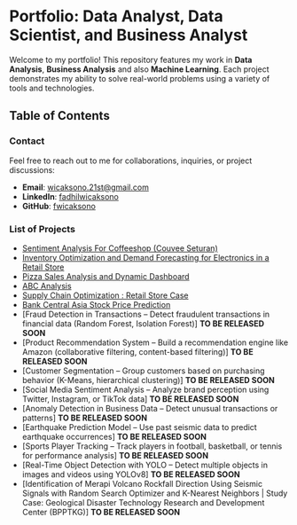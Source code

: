 # Portfolio: Data Analyst, Data Scientist, and Business Analyst

Welcome to my portfolio! This repository features my work in **Data Analysis**, **Business Analysis** and also **Machine Learning**. Each project demonstrates my ability to solve real-world problems using a variety of tools and technologies.

## Table of Contents
### Contact
Feel free to reach out to me for collaborations, inquiries, or project discussions:
- **Email**: [wicaksono.21st@gmail.com](mailto:wicaksono.21st@gmail.com)
- **LinkedIn**: [fadhilwicaksono](https://www.linkedin.com/in/fadhilwicaksononr/)
- **GitHub**: [fwicaksono](https://github.com/fwicaksono)


### List of Projects
- [Sentiment Analysis For Coffeeshop (Couvee Seturan)](https://github.com/fwicaksono/Portfolio/tree/main/sentiment_analysis_of_couvee_seturan_cofee_shop)
- [Inventory Optimization and Demand Forecasting for Electronics in a Retail Store](https://github.com/fwicaksono/Portfolio/tree/main/Inventory%20Optimization%20and%20Demand%20Forecasting%20for%20Electronics%20in%20a%20Retail%20Store)
- [Pizza Sales Analysis and Dynamic Dashboard](https://github.com/fwicaksono/Portfolio/tree/main/Pizza%20Sales%20Analysis%20and%20Dashboard)
- [ABC Analysis]()
- [Supply Chain Optimization : Retail Store Case](https://github.com/fwicaksono/Portfolio/tree/main/Supply%20Chain%20Optimization)
- [Bank Central Asia Stock Price Prediction](https://github.com/fwicaksono/Portfolio/tree/main/Bank%20Central%20Asia%20Stock%20Price%20Prediction)
- [Fraud Detection in Transactions – Detect fraudulent transactions in financial data (Random Forest, Isolation Forest)] **TO BE RELEASED SOON**
- [Product Recommendation System – Build a recommendation engine like Amazon (collaborative filtering, content-based filtering)] **TO BE RELEASED SOON**
- [Customer Segmentation – Group customers based on purchasing behavior (K-Means, hierarchical clustering)] **TO BE RELEASED SOON**
- [Social Media Sentiment Analysis – Analyze brand perception using Twitter, Instagram, or TikTok data] **TO BE RELEASED SOON**
- [Anomaly Detection in Business Data – Detect unusual transactions or patterns] **TO BE RELEASED SOON**
- [Earthquake Prediction Model – Use past seismic data to predict earthquake occurrences] **TO BE RELEASED SOON**
- [Sports Player Tracking – Track players in football, basketball, or tennis for performance analysis] **TO BE RELEASED SOON**
- [Real-Time Object Detection with YOLO – Detect multiple objects in images and videos using YOLOv8] **TO BE RELEASED SOON**
- [Identification of Merapi Volcano Rockfall Direction Using Seismic Signals with Random Search Optimizer and K-Nearest  Neighbors | Study Case: Geological Disaster Technology Research and Development Center (BPPTKG)] **TO BE RELEASED SOON**


